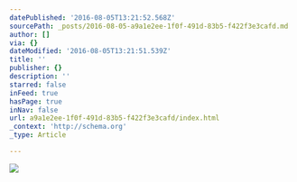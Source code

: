 ```yaml
---
datePublished: '2016-08-05T13:21:52.568Z'
sourcePath: _posts/2016-08-05-a9a1e2ee-1f0f-491d-83b5-f422f3e3cafd.md
author: []
via: {}
dateModified: '2016-08-05T13:21:51.539Z'
title: ''
publisher: {}
description: ''
starred: false
inFeed: true
hasPage: true
inNav: false
url: a9a1e2ee-1f0f-491d-83b5-f422f3e3cafd/index.html
_context: 'http://schema.org'
_type: Article

---
```

![](https://the-grid-user-content.s3-us-west-2.amazonaws.com/de1f5eb2-645f-4572-bee2-5d04dca1ae48.jpg)
